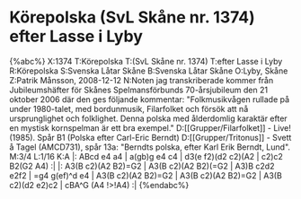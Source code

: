 # Körepolska (SvL Skåne nr. 1374) efter Lasse i Lyby

{%abc%}
X:1374
T:Körepolska
T:(SvL Skåne nr. 1374)
T:efter Lasse i Lyby
R:Körepolska
S:Svenska Låtar Skåne
B:Svenska Låtar Skåne
O:Lyby, Skåne
Z:Patrik Månsson, 2008-12-12
N:Noten jag transkriberade kommer från Jubileumshäfter för Skånes Spelmansförbunds 70-årsjubileum den 21 oktober 2006 där den ges följande kommentar: "Folkmusikvågen rullade på under 1980-talet, med bordunmusik, Filarfolket och försök att nå ursprunglighet och folklighet. Denna polska med ålderdomlig karaktär efter en mystisk kornspelman är ett bra exempel."
D:[[Grupper/Filarfolket]] - Live! (1985). Spår B1 (Polska efter Carl-Eric Berndt)
D:[[Grupper/Tritonus]] - Svett å Tagel (AMCD731), spår 13a: "Berndts polska, efter Karl Erik Berndt, Lund". 
M:3/4
L:1/16
K:A
|: ABcd e4 a4 | a(gb)g e4 c4 | d3(e f2)(d2 c2)(A2 | c2)c2 B2(G2 A4) :|
|: A3(B c2)(A2 B2)=G2 | A3(B c2)(A2 B2)(=G2 | A3)B c2d2 e2f2 | =g4 g(ef)^d e4 |
A3(B c2)(A2 B2)=G2 | A3(B c2)(A2 B2)=G2 | A3(B c2)(d2 e2)c2 | cBA^G (A4 !>!A4) :| 
{%endabc%}

